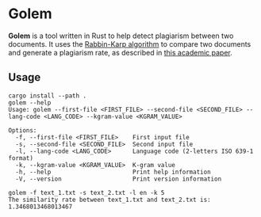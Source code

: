 
# Golem

**Golem** is a tool written in Rust to help detect plagiarism between two documents. It uses the [Rabbin-Karp algorithm](https://en.wikipedia.org/wiki/Rabin%E2%80%93Karp_algorithm) to compare two documents and generate a plagiarism rate, as described in [this academic paper](https://www.ijstr.org/final-print/july2017/K-gram-As-A-Determinant-Of-Plagiarism-Level-In-Rabin-karp-Algorithm.pdf).


## Usage

```shell
cargo install --path .
golem --help
Usage: golem --first-file <FIRST_FILE> --second-file <SECOND_FILE> --lang-code <LANG_CODE> --kgram-value <KGRAM_VALUE>

Options:
  -f, --first-file <FIRST_FILE>    First input file
  -s, --second-file <SECOND_FILE>  Second input file
  -l, --lang-code <LANG_CODE>      Language code (2-letters ISO 639-1 format)
  -k, --kgram-value <KGRAM_VALUE>  K-gram value
  -h, --help                       Print help information
  -V, --version                    Print version information

golem -f text_1.txt -s text_2.txt -l en -k 5
The similarity rate between text_1.txt and text_2.txt is: 1.3468013468013467
```
